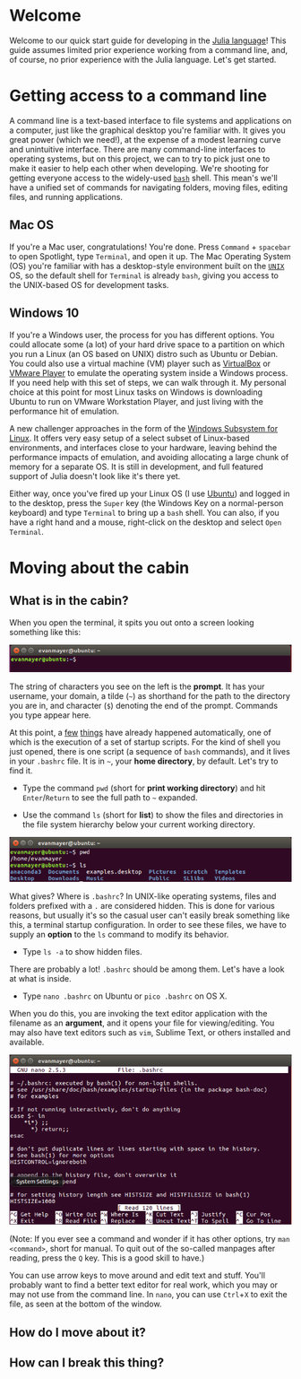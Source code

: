 # Welcome
Welcome to our quick start guide for developing in the [Julia language](https://julialang.org/)! This guide assumes limited prior experience working from a command line, and, of course, no prior experience with the Julia language. Let's get started.

# Getting access to a command line
A command line is a text-based interface to file systems and applications on a computer, just like the graphical desktop you're familiar with. It gives you great power (which we need!), at the expense of a modest learning curve and unintuitive interface. There are many command-line interfaces to operating systems, but on this project, we can to try to pick just one to make it easier to help each other when developing. We're shooting for getting everyone access to the widely-used [`bash`](https://en.wikipedia.org/wiki/Bash_(Unix_shell)) shell. This mean's we'll have a unified set of commands for navigating folders, moving files, editing files, and running applications.

## Mac OS
If you're a Mac user, congratulations! You're done. Press `Command` + `spacebar` to open Spotlight, type `Terminal`, and open it up. The Mac Operating System (OS) you're familiar with has a desktop-style environment built on the [`UNIX`](https://en.wikipedia.org/wiki/Unix) OS, so the default shell for `Terminal` is already `bash`, giving you access to the UNIX-based OS for development tasks.

## Windows 10
If you're a Windows user, the process for you has different options. You could allocate some (a lot) of your hard drive space to a partition on which you run a Linux (an OS based on UNIX) distro such as Ubuntu or Debian. You could also use a virtual machine (VM) player such as [VirtualBox](https://www.virtualbox.org/) or [VMware Player](https://www.vmware.com/products/workstation-player.html) to emulate the operating system inside a Windows process. If you need help with this set of steps, we can walk through it. My personal choice at this point for most Linux tasks on Windows is downloading Ubuntu to run on VMware Workstation Player, and just living with the performance hit of emulation.

A new challenger approaches in the form of the [Windows Subsystem for Linux](https://docs.microsoft.com/en-us/windows/wsl/install-win10). It offers very easy setup of a select subset of Linux-based environments, and interfaces close to your hardware, leaving behind the performance impacts of emulation, and avoiding allocating a large chunk of memory for a separate OS. It is still in development, and full featured support of Julia doesn't look like it's there yet.

Either way, once you've fired up your Linux OS (I use [Ubuntu](https://www.ubuntu.com/desktop/developers)) and logged in to the desktop, press the `Super` key (the Windows Key on a normal-person keyboard) and type `Terminal` to bring up a `bash` shell. You can also, if you have a right hand and a mouse, right-click on the desktop and select `Open Terminal`.

# Moving about the cabin
## What is in the cabin?
When you open the terminal, it spits you out onto a screen looking something like this:

![The Ubuntu bash shell prompt](https://github.com/evanmayer/julia-quickstart/blob/master/image0.png)

The string of characters you see on the left is the **prompt**. It has your username, your domain, a tilde (`~`) as shorthand for the path to the directory you are in, and character (`$`) denoting the end of the prompt. Commands you type appear here.

At this point, a [few](https://en.wikipedia.org/wiki/Bash_(Unix_shell)#Startup_scripts) [things](https://www.gnu.org/software/bash/manual/html_node/Bash-Startup-Files.html#Bash-Startup-Files) have already happened automatically, one of which is the execution of a set of startup scripts. For the kind of shell you just opened, there is one script (a sequence of `bash` commands), and it lives in your `.bashrc` file. It is in `~`, your **home directory**, by default. Let's try to find it. 

- Type the command `pwd` (short for **print working directory**) and hit `Enter`/`Return` to see the full path to `~` expanded.

- Use the command `ls` (short for **list**) to show the files and directories in the file system hierarchy below your current working directory.

![The cwd and ls commands](https://github.com/evanmayer/julia-quickstart/blob/master/image1.png)

What gives? Where is `.bashrc`? 
In UNIX-like operating systems, files and folders prefixed with a `.` are considered hidden. This is done for various reasons, but usually it's so the casual user can't easily break something like this, a terminal startup configuration. In order to see these files, we have to supply an **option** to the `ls` command to modify its behavior. 

- Type `ls -a` to show hidden files.

There are probably a lot! `.bashrc` should be among them. Let's have a look at what is inside.

- Type `nano .bashrc` on Ubuntu or `pico .bashrc` on OS X. 

When you do this, you are invoking the text editor application with the filename as an **argument**, and it opens your file for viewing/editing. You may also have text editors such as `vim`, Sublime Text, or others installed and available.

![My .bashrc open in nano.](https://github.com/evanmayer/julia-quickstart/blob/master/image2.png)

(Note: If you ever see a command and wonder if it has other options, try `man <command>`, short for manual. To quit out of the so-called manpages after reading, press the `Q` key. This is a good skill to have.)

You can use arrow keys to move around and edit text and stuff. You'll probably want to find a better text editor for real work, which you may or may not use from the command line. In `nano`, you can use `Ctrl`+`X` to exit the file, as seen at the bottom of the window.

## How do I move about it?

## How can I break this thing?
